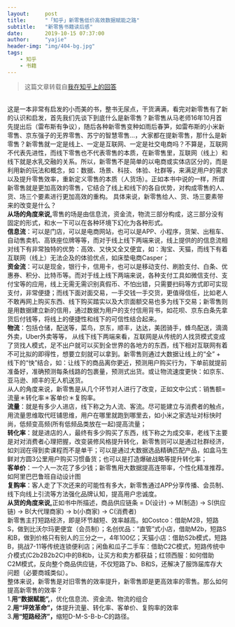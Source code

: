 ```yaml
---
layout:     post
title:      "「知乎」新零售低价高效数据赋能之路"
subtitle:   "新零售书籍读后感"
date:       2019-10-15 07:37:00
author:     "yajie"
header-img: "img/404-bg.jpg"
tags:
    - 知乎
    - 书籍
---
```


> 这篇文章转载自[我在知乎上的回答](https://zhuanlan.zhihu.com/p/86693299)

  <br>这是一本非常有启发的小而美的书，整书无尿点，干货满满，看完对新零售有了新的认识和启发，首先我们先谈下到底什么是新零售？新零售从马老师16年10月首先提出后（雷布斯有争议），随后各种新零售变种如雨后春笋，如雷布斯的小米新零售、京东强子的无界零售、苏宁的智慧零售…，大家都在提新零售，那什么是新零售？新零售就一定是线上、一定是互联网、一定是社交电商吗？不算是，互联网不代表先进性，而线下零售也不代表零售的本质，在新零售里，互联网（线上）和线下就是水乳交融的关系。所以，新零售不是简单的以电商或实体店区分的，而是利用新的玩法和概念，如：数据、场景、科技、体验、社群等，来满足用户的需求以及提升零售效率，重新定义零售的本质（人货场）。正如本书中说的一样，所谓新零售就是更加高效的零售，它结合了线上和线下的各自优势，对构成零售的人、货、场三个要素进行更加高效的重构。
具体来说，新零售给人、货、场三要素带来的改变是什么？
  <br><b>从场的角度来说,</b>零售的场是由信息流，资金流，物流三部分构成，这三部分没有固定的形式，和水一下可以在各种环境下幻化为各种形式。
  <br> <b>信息流</b>：可以是门店，可以是电商网站，也可以是APP、小程序，货架、出租车、自动售卖机、高铁座位牌等等，而对于线上线下两端来说，线上提供的的信息流相对线下有非常独特的优势：高效、又快又全又便宜，如：淘宝、天猫，而线下有着互联网（线上）无法企及的体验优点，如床垫电商Casper； 
  <br><b>资金流</b>：可以是现金，银行卡，信用卡，也可以是移动支付、刷脸支付、白条、优惠券、积分、比特币等。而对于线上线下两端来说，各种支付工具如微信支付、支付宝等的应用，线上无需无需识别真假币、不怕出错，只需要扫码等方式即可实现支付，非常便捷；而线下面对面交易，一手交钱一手交货，更值得信任，比如老人不敢再网上购买东西、线下购买踏实以及大宗面额交易也多为线下交易；新零售则是用数据建立新的信用，通过数据为用户的支付信用背书，如花呗、京东白条先拿货后付钱等，将线上的便捷性和线下的可信性结合起来。
  <br><b>物流</b>：包括仓储，配送等，菜鸟，京东，顺丰，达达，美团骑手，蜂鸟配送，滴滴外卖，Uber外卖等等， 从线下线下两端来看，互联网是从传统的人找货模式变成了货找人模式，足不出户就可以买到全世界的各地方的东西，线下相对互联网有着不可比拟的即得性，想要立刻就可以拿到。新零售则通过大数据让线上的“全” + 线下的“快”结合，如：让线下的商品离你更近，预测用户购买行为，下单前就提前准备好，准确预测每条线路的包裹量，预测式出货。或让物流速度更快：如京东、亚马逊、顺丰的无人机送货。
  <br>从人的角度来说</b>，新零售是从几个环节对人进行了改变，正如文中公式：销售额=流量＊转化率＊客单价＊复购率。
  <br><b>流量</b>：就是有多少人进店，线下称之为人流、客流。尽可能建立与消费者的触点，用流量思维取代旺铺思维，用户在哪里就跑到哪里去，如小米之家选址对标快时尚，低频变高频(所有低频品类放在一起)提高流量； 
  <br><b>转化率</b>：就是进店的人，最终有多少购买了东西，线下称之为成交率，老线下主要是对对消费者心理把握，改变装修风格提升转化，新零售则可以是通过社群经济，如刘润在得到卖课程而不是单干；可以是通过大数据选品精确匹配产品，如盒马生鲜对方圆3公里用户购买习惯备货；也可以是打造爆破战略等提升转化率；
  <br><b>客单价</b>：一个人一次花了多少钱；新零售用大数据提高连带率，个性化精准推荐。如阿里巴巴鲁班自动设计图
  <br><b>复购率</b>：客人走了下次还来的可能性有多大，新零售通过APP分享传播、会员制、线下向线上引流等方法强化品牌认知，提高用户忠诚度。 
  <br><b>从货的角度来说,</b>正如书中所描述，商品供应链条 = D(设计) -> M(制造) -> S(供应链) -> B(大代理商家) -> b(小商家) -> C(消费者)
  <br>新零售主打短路经济，即是环节越短、效率越高。如Costco：借助M2B，短路S，做到比沃尔玛更便宜（会员制）；名创优品：“直管”式小店，借助M2b，短路S和B，做到价格只有别人的三分之一，4年100亿；天猫小店：借助S2b模式，短路B，挑战7-11等传统连锁便利店；闲鱼和瓜子二手车：借助C2C模式，短路传统中介模式(C2b2B2b2C)中的B和b，让买方和卖方都获益；红领西服：如何借助C2M模式，反向整个商品供应链，不仅短路了b、B和S，还解决了服饰届库存大问题（必要商城类似）。
  <br>整体来说，新零售是对旧零售的效率提升，新零售即是更高效率的零售。那么如何提高新零售的效率？
  <br>1.<b>用“数据赋能”,</b>，优化信息流、资金流、物流的组合
  <br>2.<b>用“坪效革命”，</b>体提升流量、转化率、客单价、复购率的效率
  <br>3.<b>用“短路经济”，</b>缩短D-M-S-B-b-C的路径。
